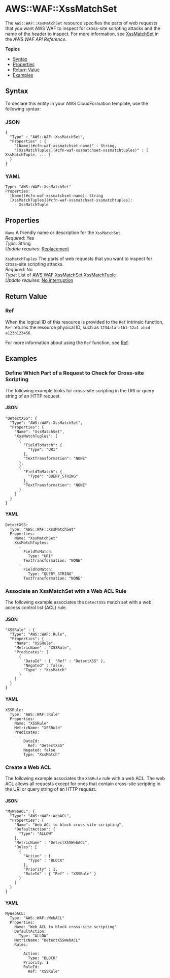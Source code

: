 # AWS::WAF::XssMatchSet<a name="aws-resource-waf-xssmatchset"></a>

The `AWS::WAF::XssMatchSet` resource specifies the parts of web requests that you want AWS WAF to inspect for cross\-site scripting attacks and the name of the header to inspect\. For more information, see [XssMatchSet](http://docs.aws.amazon.com/waf/latest/APIReference/API_XssMatchSet.html) in the *AWS WAF API Reference*\.

**Topics**
+ [Syntax](#aws-resource-waf-xssmatchset-syntax)
+ [Properties](#w3ab2c21c10e1209b9)
+ [Return Value](#w3ab2c21c10e1209c11)
+ [Examples](#w3ab2c21c10e1209c13)

## Syntax<a name="aws-resource-waf-xssmatchset-syntax"></a>

To declare this entity in your AWS CloudFormation template, use the following syntax:

### JSON<a name="aws-resource-waf-xssmatchset-syntax.json"></a>

```
{
  "Type" : "AWS::WAF::XssMatchSet",
  "Properties" : {
    "[Name](#cfn-waf-xssmatchset-name)" : String,
    "[XssMatchTuples](#cfn-waf-xssmatchset-xssmatchtuples)" : [ XssMatchTuple, ... ]
  }
}
```

### YAML<a name="aws-resource-waf-xssmatchset-syntax.yaml"></a>

```
Type: "AWS::WAF::XssMatchSet"
Properties: 
  [Name](#cfn-waf-xssmatchset-name): String
  [XssMatchTuples](#cfn-waf-xssmatchset-xssmatchtuples):
    - XssMatchTuple
```

## Properties<a name="w3ab2c21c10e1209b9"></a>

`Name`  <a name="cfn-waf-xssmatchset-name"></a>
A friendly name or description for the `XssMatchSet`\.  
*Required*: Yes  
*Type*: String  
*Update requires*: [Replacement](using-cfn-updating-stacks-update-behaviors.md#update-replacement)

`XssMatchTuples`  <a name="cfn-waf-xssmatchset-xssmatchtuples"></a>
The parts of web requests that you want to inspect for cross\-site scripting attacks\.  
*Required*: No  
*Type*: List of [AWS WAF XssMatchSet XssMatchTuple](aws-properties-waf-xssmatchset-xssmatchtuple.md)  
*Update requires*: [No interruption](using-cfn-updating-stacks-update-behaviors.md#update-no-interrupt)

## Return Value<a name="w3ab2c21c10e1209c11"></a>

### Ref<a name="w3ab2c21c10e1209c11b2"></a>

When the logical ID of this resource is provided to the `Ref` intrinsic function, `Ref` returns the resource physical ID, such as `1234a1a-a1b1-12a1-abcd-a123b123456`\.

For more information about using the `Ref` function, see [Ref](intrinsic-function-reference-ref.md)\.

## Examples<a name="w3ab2c21c10e1209c13"></a>

### Define Which Part of a Request to Check for Cross\-site Scripting<a name="w3ab2c21c10e1209c13b2"></a>

The following example looks for cross\-site scripting in the URI or query string of an HTTP request\.

#### JSON<a name="aws-resource-waf-xssmatchset-example1.json"></a>

```
"DetectXSS": {
  "Type": "AWS::WAF::XssMatchSet",
  "Properties": {
    "Name": "XssMatchSet",
    "XssMatchTuples": [
      {
        "FieldToMatch": {
          "Type": "URI"
        },
        "TextTransformation": "NONE"
      },
      {
        "FieldToMatch": {
          "Type": "QUERY_STRING"
        },
        "TextTransformation": "NONE"
      }
    ]
  }
}
```

#### YAML<a name="aws-resource-waf-xssmatchset-example1.yaml"></a>

```
DetectXSS: 
  Type: "AWS::WAF::XssMatchSet"
  Properties: 
    Name: "XssMatchSet"
    XssMatchTuples: 
      - 
        FieldToMatch: 
          Type: "URI"
        TextTransformation: "NONE"
      - 
        FieldToMatch: 
          Type: "QUERY_STRING"
        TextTransformation: "NONE"
```

### Associate an XssMatchSet with a Web ACL Rule<a name="w3ab2c21c10e1209c13b4"></a>

The following example associates the `DetectXSS` match set with a web access control list \(ACL\) rule\.

#### JSON<a name="aws-resource-waf-xssmatchset-example2.json"></a>

```
"XSSRule" : {
  "Type": "AWS::WAF::Rule",
  "Properties": {
    "Name": "XSSRule",
    "MetricName" : "XSSRule",
    "Predicates": [
      {
        "DataId" : {  "Ref" : "DetectXSS" },
        "Negated" : false,
        "Type" : "XssMatch"
      }
    ]
  }
}
```

#### YAML<a name="aws-resource-waf-xssmatchset-example2.yaml"></a>

```
XSSRule: 
  Type: "AWS::WAF::Rule"
  Properties: 
    Name: "XSSRule"
    MetricName: "XSSRule"
    Predicates: 
      - 
        DataId: 
          Ref: "DetectXSS"
        Negated: false
        Type: "XssMatch"
```

### Create a Web ACL<a name="w3ab2c21c10e1209c13b6"></a>

The following example associates the `XSSRule` rule with a web ACL\. The web ACL allows all requests except for ones that contain cross\-site scripting in the URI or query string of an HTTP request\.

#### JSON<a name="aws-resource-waf-xssmatchset-example3.json"></a>

```
"MyWebACL": {
  "Type": "AWS::WAF::WebACL",
  "Properties": {
    "Name": "Web ACL to block cross-site scripting",
    "DefaultAction": {
      "Type": "ALLOW"
    },
    "MetricName" : "DetectXSSWebACL",
    "Rules": [
      {
        "Action" : {
          "Type" : "BLOCK"
        },
        "Priority" : 1,
        "RuleId" : { "Ref" : "XSSRule" }
      }
    ]
  }
}
```

#### YAML<a name="aws-resource-waf-xssmatchset-example3.yaml"></a>

```
MyWebACL: 
  Type: "AWS::WAF::WebACL"
  Properties: 
    Name: "Web ACL to block cross-site scripting"
    DefaultAction: 
      Type: "ALLOW"
    MetricName: "DetectXSSWebACL"
    Rules: 
      - 
        Action: 
          Type: "BLOCK"
        Priority: 1
        RuleId: 
          Ref: "XSSRule"
```